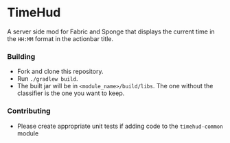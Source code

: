 # TimeHud

A server side mod for Fabric and Sponge that displays the current time in the `HH:MM` format in the actionbar title. 

### Building
- Fork and clone this repository.
- Run `./gradlew build`.
- The built jar will be in `<module_name>/build/libs`. The one without the classifier is the one you want to keep.

### Contributing
- Please create appropriate unit tests if adding code to the `timehud-common` module
